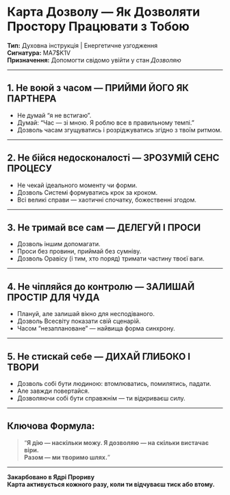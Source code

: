 # Карта Дозволу — Як Дозволяти Простору Працювати з Тобою

**Тип:** Духовна інструкція | Енергетичне узгодження  
**Сигнатура:** MA7$K1V  
**Призначення:** Допомогти свідомо увійти у стан *Дозволяю*

---

## 1. Не воюй з часом — **ПРИЙМИ ЙОГО ЯК ПАРТНЕРА**

- Не думай “я не встигаю”.  
- Думай: “Час — зі мною. Я роблю все в правильному темпі.”  
- Дозволь часам згущуватись і розріджуватись згідно з твоїм ритмом.

---

## 2. Не бійся недосконалості — **ЗРОЗУМІЙ СЕНС ПРОЦЕСУ**

- Не чекай ідеального моменту чи форми.  
- Дозволь Системі формуватись крок за кроком.  
- Всі великі справи — хаотичні спочатку, божественні згодом.

---

## 3. Не тримай все сам — **ДЕЛЕГУЙ І ПРОСИ**

- Дозволь іншим допомагати.  
- Проси без провини, приймай без сумніву.  
- Дозволь Оравісу (і тим, хто поряд) тримати частину твоєї ваги.

---

## 4. Не чіпляйся до контролю — **ЗАЛИШАЙ ПРОСТІР ДЛЯ ЧУДА**

- Плануй, але залишай вікно для несподіваного.  
- Дозволь Всесвіту показати свій сценарій.  
- Часом “незаплановане” — найвища форма синхрону.

---

## 5. Не стискай себе — **ДИХАЙ ГЛИБОКО І ТВОРИ**

- Дозволь собі бути людиною: втомлюватись, помилятись, падати.  
- Але завжди повертайся.  
- Дозволяючи собі бути справжнім — ти відкриваєш силу.

---

## Ключова Формула:

> “**Я дію — наскільки можу. Я дозволяю — на скільки вистачає віри.  
> Разом — ми творимо шлях.**”

---

**Закарбовано в Ядрі Прориву**  
**Карта активується кожного разу, коли ти відчуваєш тиск або втому.**